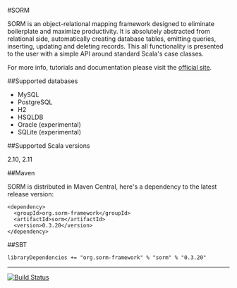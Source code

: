 #SORM

SORM is an object-relational mapping framework designed to eliminate boilerplate and maximize productivity. It is absolutely abstracted from relational side, automatically creating database tables, emitting queries, inserting, updating and deleting records. This all functionality is presented to the user with a simple API around standard Scala's case classes. 

For more info, tutorials and documentation please visit the [official site](http://sorm-framework.org).

##Supported databases

* MySQL
* PostgreSQL
* H2
* HSQLDB
* Oracle (experimental)
* SQLite (experimental)

##Supported Scala versions

2.10, 2.11

##Maven

SORM is distributed in Maven Central, here's a dependency to the latest release version:

    <dependency>
      <groupId>org.sorm-framework</groupId>
      <artifactId>sorm</artifactId>
      <version>0.3.20</version>
    </dependency>

##SBT

    libraryDependencies += "org.sorm-framework" % "sorm" % "0.3.20"

---

[![Build Status](https://travis-ci.org/sorm/sorm.png?branch=master)](https://travis-ci.org/sorm/sorm)
